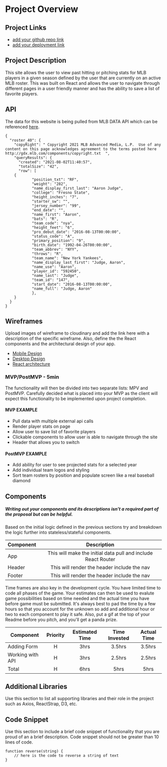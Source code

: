 # Project Overview

## Project Links

- [add your github repo link](https://github.com/Lofredoa1/project2)
- [add your deployment link](https://project2-six-liard.vercel.app/)

## Project Description

This site allows the user to view past hitting or pitching stats for MLB players in a given season defined by the user that are currently on an active MLB roster. This was built on React and allows the user to navigate through different pages in a user friendly manner and has the ability to save a list of favorite players. 

## API

The data for this website is being pulled from MLB DATA API which can be referenced [here](https://appac.github.io/mlb-data-api-docs/#top).

```
{
  "roster_40": {
    "copyRight": " Copyright 2021 MLB Advanced Media, L.P.  Use of any content on this page acknowledges agreement to the terms posted here http://gdx.mlb.com/components/copyright.txt  ",
    "queryResults": {
      "created": "2021-08-02T11:40:57",
      "totalSize": "42",
      "row": [
	{
			"position_txt": "RF",
			"weight": "282",
			"name_display_first_last": "Aaron Judge",
			"college": "Fresno State",
			"height_inches": "7",
			"starter_sw": "",
			"jersey_number": "99",
			"end_date": "",
			"name_first": "Aaron",
			"bats": "R",
			"team_code": "nya",
			"height_feet": "6",
			"pro_debut_date": "2016-08-13T00:00:00",
			"status_code": "A",
			"primary_position": "9",
			"birth_date": "1992-04-26T00:00:00",
			"team_abbrev": "NYY",
			"throws": "R",
			"team_name": "New York Yankees",
			"name_display_last_first": "Judge, Aaron",
			"name_use": "Aaron",
			"player_id": "592450",
			"name_last": "Judge",
			"team_id": "147",
			"start_date": "2016-08-13T00:00:00",
			"name_full": "Judge, Aaron"
			},
	}
  }
}
```


## Wireframes

Upload images of wireframe to cloudinary and add the link here with a description of the specific wireframe. Also, define the the React components and the architectural design of your app.

- [Mobile Design](https://i.imgur.com/d58nBgm.jpg)
- [Desktop Design](https://i.imgur.com/ew0fjMu.jpg)
- [React architecture](https://docs.google.com/drawings/d/1xYG-2l2CpgQRnNcieQLyhsVUcwq13ajRplZYhFOy4Ps/edit?usp=sharing)


### MVP/PostMVP - 5min

The functionality will then be divided into two separate lists: MPV and PostMVP.  Carefully decided what is placed into your MVP as the client will expect this functionality to be implemented upon project completion.  

#### MVP EXAMPLE
- Pull data with multiple external api calls 
- Render player stats on page 
- Allow user to save list of favorite players
- Clickable components to allow user is able to navigate through the site
- Header that allows you to switch 

#### PostMVP EXAMPLE

- Add ability for user to see projected stats for a selected year
- Add individual team logos and styling
- Sort team rosters by position and populate screen like a real baseball diamond

## Components
##### Writing out your components and its descriptions isn't a required part of the proposal but can be helpful.

Based on the initial logic defined in the previous sections try and breakdown the logic further into stateless/stateful components. 

| Component | Description | 
| --- | :---: |  
| App | This will make the initial data pull and include React Router| 
| Header | This will render the header include the nav | 
| Footer | This will render the header include the nav | 


Time frames are also key in the development cycle.  You have limited time to code all phases of the game.  Your estimates can then be used to evalute game possibilities based on time needed and the actual time you have before game must be submitted. It's always best to pad the time by a few hours so that you account for the unknown so add and additional hour or two to each component to play it safe. Also, put a gif at the top of your Readme before you pitch, and you'll get a panda prize.

| Component | Priority | Estimated Time | Time Invested | Actual Time |
| --- | :---: |  :---: | :---: | :---: |
| Adding Form | H | 3hrs| 3.5hrs | 3.5hrs |
| Working with API | H | 3hrs| 2.5hrs | 2.5hrs |
| Total | H | 6hrs| 5hrs | 5hrs |

## Additional Libraries
 Use this section to list all supporting libraries and their role in the project such as Axios, ReactStrap, D3, etc. 

## Code Snippet

Use this section to include a brief code snippet of functionality that you are proud of an a brief description.  Code snippet should not be greater than 10 lines of code. 

```
function reverse(string) {
	// here is the code to reverse a string of text
}
```